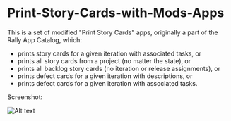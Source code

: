 Print-Story-Cards-with-Mods-Apps
================================

This is a set of  modified "Print Story Cards" apps, originally a part of the Rally App Catalog, which:
- prints story cards for a given iteration with associated tasks, or
- prints all story cards from a project (no matter the state), or
- prints all backlog story cards (no iteration or release assignments), or
- prints defect cards for a given iteration with descriptions, or
- prints defect cards for a given iteration with associated tasks.

Screenshot:<P>
![Alt text](https://github.com/jkrooswyk/Print-Story-Cards-with-Mods-Apps/raw/master/Screenshot_PrintStoryCardswithTasks.png)
